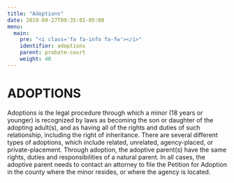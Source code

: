 ```yaml
---
title: "Adoptions"
date: 2019-09-27T09:35:01-05:00
menu:
  main:
    pre: "<i class='fa fa-info fa-fw'></i>"
    identifier: adoptions
    parent: probate-court
    weight: 40
---
```


# ADOPTIONS

Adoptions is the legal procedure through which a minor (18 years or younger) is recognized by laws as becoming the son or daughter of the adopting adult(s), and as having all of the rights and duties of such relationship, including the right of inheritance. There are several different types of adoptions, which include related, unrelated, agency-placed, or private-placement. Through adoption, the adoptive parent(s) have the same rights, duties and responsibilities of a natural parent. In all cases, the adoptive parent needs to contact an attorney to file the Petition for Adoption in the county where the minor resides, or where the agency is located.
